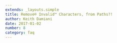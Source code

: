 ```yaml
---
extends: _layouts.simple
title: Remove® Invalid™ Characters, from Paths?!
author: Keith Damiani
date: 2017-01-02
number: 8
category: faq
---
```




